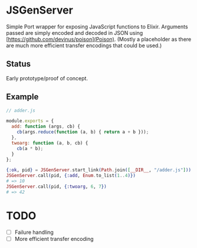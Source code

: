 # JSGenServer

Simple Port wrapper for exposing JavaScript functions to Elixir. Arguments passed are simply encoded and decoded in JSON using [https://github.com/devinus/poison](Poison). (Mostly a placeholder as there are much more efficient transfer encodings that could be used.)

## Status

Early prototype/proof of concept.

## Example

```javascript
// adder.js

module.exports = {
  add: function (args, cb) {
    cb(args.reduce(function (a, b) { return a + b }));
  },
  twoarg: function (a, b, cb) {
    cb(a * b);
  }
};
```

```elixir
{:ok, pid} = JSGenServer.start_link(Path.join([__DIR__, "/adder.js"]))
JSGenServer.call(pid, {:add, Enum.to_list(1..4)})
# => 10
JSGenServer.call(pid, {:twoarg, 6, 7})
# => 42
```

# TODO

- [ ] Failure handling
- [ ] More efficient transfer encoding
